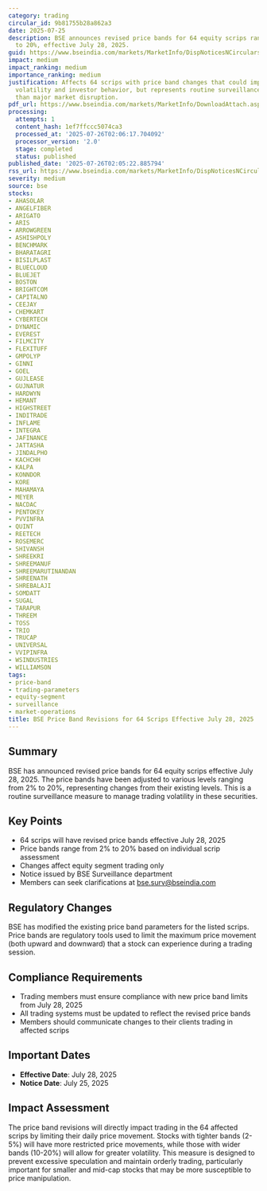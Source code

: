 ```yaml
---
category: trading
circular_id: 9b81755b28a862a3
date: 2025-07-25
description: BSE announces revised price bands for 64 equity scrips ranging from 2%
  to 20%, effective July 28, 2025.
guid: https://www.bseindia.com/markets/MarketInfo/DispNoticesNCirculars.aspx?Noticeid={591997A2-7D75-400F-B730-93010ECD296C}&noticeno=20250725-56&dt=07/25/2025&icount=56&totcount=69&flag=0
impact: medium
impact_ranking: medium
importance_ranking: medium
justification: Affects 64 scrips with price band changes that could impact trading
  volatility and investor behavior, but represents routine surveillance activity rather
  than major market disruption.
pdf_url: https://www.bseindia.com/markets/MarketInfo/DownloadAttach.aspx?id=20250725-56&attachedId=
processing:
  attempts: 1
  content_hash: 1ef7ffccc5074ca3
  processed_at: '2025-07-26T02:06:17.704092'
  processor_version: '2.0'
  stage: completed
  status: published
published_date: '2025-07-26T02:05:22.885794'
rss_url: https://www.bseindia.com/markets/MarketInfo/DispNoticesNCirculars.aspx?Noticeid={591997A2-7D75-400F-B730-93010ECD296C}&noticeno=20250725-56&dt=07/25/2025&icount=56&totcount=69&flag=0
severity: medium
source: bse
stocks:
- AHASOLAR
- ANGELFIBER
- ARIGATO
- ARIS
- ARROWGREEN
- ASHISHPOLY
- BENCHMARK
- BHARATAGRI
- BISILPLAST
- BLUECLOUD
- BLUEJET
- BOSTON
- BRIGHTCOM
- CAPITALNO
- CEEJAY
- CHEMKART
- CYBERTECH
- DYNAMIC
- EVEREST
- FILMCITY
- FLEXITUFF
- GMPOLYP
- GINNI
- GOEL
- GUJLEASE
- GUJNATUR
- HARDWYN
- HEMANT
- HIGHSTREET
- INDITRADE
- INFLAME
- INTEGRA
- JAFINANCE
- JATTASHA
- JINDALPHO
- KACHCHH
- KALPA
- KONNDOR
- KORE
- MAHAMAYA
- MEYER
- NACDAC
- PENTOKEY
- PVVINFRA
- QUINT
- REETECH
- ROSEMERC
- SHIVANSH
- SHREEKRI
- SHREEMANUF
- SHREEMARUTINANDAN
- SHREENATH
- SHREBALAJI
- SOMDATT
- SUGAL
- TARAPUR
- THREEM
- TOSS
- TRIO
- TRUCAP
- UNIVERSAL
- VVIPINFRA
- WSINDUSTRIES
- WILLIAMSON
tags:
- price-band
- trading-parameters
- equity-segment
- surveillance
- market-operations
title: BSE Price Band Revisions for 64 Scrips Effective July 28, 2025
---
```


## Summary

BSE has announced revised price bands for 64 equity scrips effective July 28, 2025. The price bands have been adjusted to various levels ranging from 2% to 20%, representing changes from their existing levels. This is a routine surveillance measure to manage trading volatility in these securities.

## Key Points

- 64 scrips will have revised price bands effective July 28, 2025
- Price bands range from 2% to 20% based on individual scrip assessment
- Changes affect equity segment trading only
- Notice issued by BSE Surveillance department
- Members can seek clarifications at bse.surv@bseindia.com

## Regulatory Changes

BSE has modified the existing price band parameters for the listed scrips. Price bands are regulatory tools used to limit the maximum price movement (both upward and downward) that a stock can experience during a trading session.

## Compliance Requirements

- Trading members must ensure compliance with new price band limits from July 28, 2025
- All trading systems must be updated to reflect the revised price bands
- Members should communicate changes to their clients trading in affected scrips

## Important Dates

- **Effective Date**: July 28, 2025
- **Notice Date**: July 25, 2025

## Impact Assessment

The price band revisions will directly impact trading in the 64 affected scrips by limiting their daily price movement. Stocks with tighter bands (2-5%) will have more restricted price movements, while those with wider bands (10-20%) will allow for greater volatility. This measure is designed to prevent excessive speculation and maintain orderly trading, particularly important for smaller and mid-cap stocks that may be more susceptible to price manipulation.